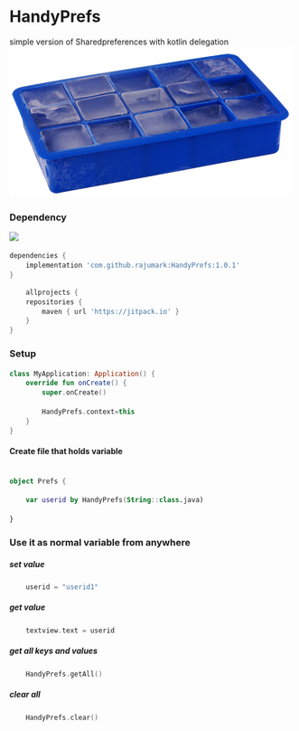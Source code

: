 # HandyPrefs
simple version of Sharedpreferences with kotlin delegation
![alt text](images/ice.png)

### Dependency

[![](https://jitpack.io/v/rajumark/HandyPrefs.svg)](https://jitpack.io/#rajumark/HandyPrefs)


```Groovy
dependencies {
    implementation 'com.github.rajumark:HandyPrefs:1.0.1'
}
```

```Groovy
	allprojects {
    repositories {
        maven { url 'https://jitpack.io' }
    }
}
```

### Setup

```Kotlin
class MyApplication: Application() {
    override fun onCreate() {
        super.onCreate()
        
        HandyPrefs.context=this
    }
}
```
#### Create file that holds variable
```Kotlin

object Prefs {

    var userid by HandyPrefs(String::class.java)

}
```

### Use it as normal variable from anywhere 

##### set value
```Kotlin
    userid = "userid1"
```
##### get value
```Kotlin
    textview.text = userid
```
##### get all keys and values
```Kotlin
    HandyPrefs.getAll()
```
##### clear all
```Kotlin
    HandyPrefs.clear()
```